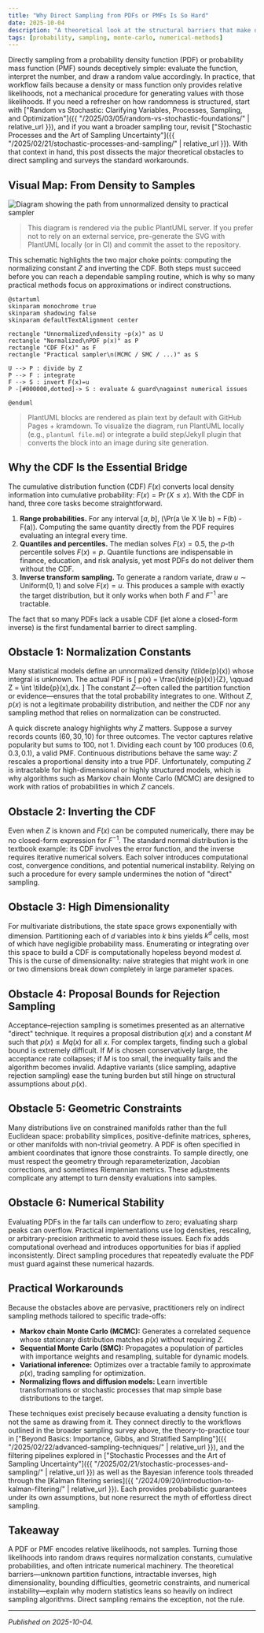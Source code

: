 ```yaml
---
title: "Why Direct Sampling from PDFs or PMFs Is So Hard"
date: 2025-10-04
description: "A theoretical look at the structural barriers that make direct sampling from probability densities and mass functions difficult."
tags: [probability, sampling, monte-carlo, numerical-methods]
---
```


Directly sampling from a probability density function (PDF) or probability mass function (PMF) sounds deceptively simple: evaluate the function, interpret the number, and draw a random value accordingly. In practice, that workflow fails because a density or mass function only provides relative likelihoods, not a mechanical procedure for generating values with those likelihoods. If you need a refresher on how randomness is structured, start with ["Random vs Stochastic: Clarifying Variables, Processes, Sampling, and Optimization"]({{ "/2025/03/05/random-vs-stochastic-foundations/" | relative_url }}), and if you want a broader sampling tour, revisit ["Stochastic Processes and the Art of Sampling Uncertainty"]({{ "/2025/02/21/stochastic-processes-and-sampling/" | relative_url }}). With that context in hand, this post dissects the major theoretical obstacles to direct sampling and surveys the standard workarounds.

## Visual Map: From Density to Samples

![Diagram showing the path from unnormalized density to practical sampler](https://www.plantuml.com/plantuml/svg/JP4zJmCn38Rt_0ghIAX8j30ZWOeEtLPqKha5ok1Ut3GYyLMEKre6VZj7-D1vyF0-ZsL7MIH5qHo3IM-UzoWO8VRSTplf8u5AfX59ExJzksS7MmnfJ2njCGTzegFU1-yu4YjqGoCnHgXJP1S89YrpBn63_o2xPakSl9xWSpyzNam04xHZ-N6aDWyr_5lDsAe6Kl-HUamQmKvzXm4IndqWMVDqMIqhk89LwVFv_6TiPKmBizaTD703rX-y9TYSuDaq9Qs7r0zlSO9AfYxPgcG74YtRR_Et-t9sNUhIzgfaNtyzEc38moYSWyierg13pqc1SoGf5_gKCYLZ5iHs-8ul)

> This diagram is rendered via the public PlantUML server. If you prefer not to rely on an external service, pre-generate the SVG with PlantUML locally (or in CI) and commit the asset to the repository.

This schematic highlights the two major choke points: computing the normalizing constant $Z$ and inverting the CDF. Both steps must succeed before you can reach a dependable sampling routine, which is why so many practical methods focus on approximations or indirect constructions.

```plantuml
@startuml
skinparam monochrome true
skinparam shadowing false
skinparam defaultTextAlignment center

rectangle "Unnormalized\ndensity ~p(x)" as U
rectangle "Normalized\nPDF p(x)" as P
rectangle "CDF F(x)" as F
rectangle "Practical sampler\n(MCMC / SMC / ...)" as S

U --> P : divide by Z
P --> F : integrate
F --> S : invert F(x)=u
P -[#000000,dotted]-> S : evaluate & guard\nagainst numerical issues

@enduml
```

> PlantUML blocks are rendered as plain text by default with GitHub Pages + kramdown. To visualize the diagram, run PlantUML locally (e.g., `plantuml file.md`) or integrate a build step/Jekyll plugin that converts the block into an image during site generation.

## Why the CDF Is the Essential Bridge

The cumulative distribution function (CDF) $F(x)$ converts local density information into cumulative probability: $F(x) = \Pr(X \le x)$. With the CDF in hand, three core tasks become straightforward.

1. **Range probabilities.** For any interval $[a, b]$, \(\Pr(a \le X \le b) = F(b) - F(a)\). Computing the same quantity directly from the PDF requires evaluating an integral every time.
2. **Quantiles and percentiles.** The median solves $F(x) = 0.5$, the $p$-th percentile solves $F(x) = p$. Quantile functions are indispensable in finance, education, and risk analysis, yet most PDFs do not deliver them without the CDF.
3. **Inverse transform sampling.** To generate a random variate, draw $u \sim \text{Uniform}(0,1)$ and solve $F(x) = u$. This produces a sample with exactly the target distribution, but it only works when both $F$ and $F^{-1}$ are tractable.

The fact that so many PDFs lack a usable CDF (let alone a closed-form inverse) is the first fundamental barrier to direct sampling.

## Obstacle 1: Normalization Constants

Many statistical models define an unnormalized density \(\tilde{p}(x)\) whose integral is unknown. The actual PDF is
\[
p(x) = \frac{\tilde{p}(x)}{Z}, \qquad Z = \int \tilde{p}(x)\,dx.
\]
The constant $Z$—often called the partition function or evidence—ensures that the total probability integrates to one. Without $Z$, $p(x)$ is not a legitimate probability distribution, and neither the CDF nor any sampling method that relies on normalization can be constructed.

A quick discrete analogy highlights why $Z$ matters. Suppose a survey records counts $(60, 30, 10)$ for three outcomes. The vector captures relative popularity but sums to 100, not 1. Dividing each count by 100 produces $(0.6, 0.3, 0.1)$, a valid PMF. Continuous distributions behave the same way: $Z$ rescales a proportional density into a true PDF. Unfortunately, computing $Z$ is intractable for high-dimensional or highly structured models, which is why algorithms such as Markov chain Monte Carlo (MCMC) are designed to work with ratios of probabilities in which $Z$ cancels.

## Obstacle 2: Inverting the CDF

Even when $Z$ is known and $F(x)$ can be computed numerically, there may be no closed-form expression for $F^{-1}$. The standard normal distribution is the textbook example: its CDF involves the error function, and the inverse requires iterative numerical solvers. Each solver introduces computational cost, convergence conditions, and potential numerical instability. Relying on such a procedure for every sample undermines the notion of "direct" sampling.

## Obstacle 3: High Dimensionality

For multivariate distributions, the state space grows exponentially with dimension. Partitioning each of $d$ variables into $k$ bins yields $k^d$ cells, most of which have negligible probability mass. Enumerating or integrating over this space to build a CDF is computationally hopeless beyond modest $d$. This is the curse of dimensionality: naive strategies that might work in one or two dimensions break down completely in large parameter spaces.

## Obstacle 4: Proposal Bounds for Rejection Sampling

Acceptance–rejection sampling is sometimes presented as an alternative "direct" technique. It requires a proposal distribution $q(x)$ and a constant $M$ such that $p(x) \le M q(x)$ for all $x$. For complex targets, finding such a global bound is extremely difficult. If $M$ is chosen conservatively large, the acceptance rate collapses; if $M$ is too small, the inequality fails and the algorithm becomes invalid. Adaptive variants (slice sampling, adaptive rejection sampling) ease the tuning burden but still hinge on structural assumptions about $p(x)$.

## Obstacle 5: Geometric Constraints

Many distributions live on constrained manifolds rather than the full Euclidean space: probability simplices, positive-definite matrices, spheres, or other manifolds with non-trivial geometry. A PDF is often specified in ambient coordinates that ignore those constraints. To sample directly, one must respect the geometry through reparameterization, Jacobian corrections, and sometimes Riemannian metrics. These adjustments complicate any attempt to turn density evaluations into samples.

## Obstacle 6: Numerical Stability

Evaluating PDFs in the far tails can underflow to zero; evaluating sharp peaks can overflow. Practical implementations use log densities, rescaling, or arbitrary-precision arithmetic to avoid these issues. Each fix adds computational overhead and introduces opportunities for bias if applied inconsistently. Direct sampling procedures that repeatedly evaluate the PDF must guard against these numerical hazards.

## Practical Workarounds

Because the obstacles above are pervasive, practitioners rely on indirect sampling methods tailored to specific trade-offs:

- **Markov chain Monte Carlo (MCMC):** Generates a correlated sequence whose stationary distribution matches $p(x)$ without requiring $Z$.
- **Sequential Monte Carlo (SMC):** Propagates a population of particles with importance weights and resampling, suitable for dynamic models.
- **Variational inference:** Optimizes over a tractable family to approximate $p(x)$, trading sampling for optimization.
- **Normalizing flows and diffusion models:** Learn invertible transformations or stochastic processes that map simple base distributions to the target.

These techniques exist precisely because evaluating a density function is not the same as drawing from it. They connect directly to the workflows outlined in the broader sampling survey above, the theory-to-practice tour in ["Beyond Basics: Importance, Gibbs, and Stratified Sampling"]({{ "/2025/02/22/advanced-sampling-techniques/" | relative_url }}), and the filtering pipelines explored in ["Stochastic Processes and the Art of Sampling Uncertainty"]({{ "/2025/02/21/stochastic-processes-and-sampling/" | relative_url }}) as well as the Bayesian inference tools threaded through the [Kalman filtering series]({{ "/2024/09/20/introduction-to-kalman-filtering/" | relative_url }}). Each provides probabilistic guarantees under its own assumptions, but none resurrect the myth of effortless direct sampling.

## Takeaway

A PDF or PMF encodes relative likelihoods, not samples. Turning those likelihoods into random draws requires normalization constants, cumulative probabilities, and often intricate numerical machinery. The theoretical barriers—unknown partition functions, intractable inverses, high dimensionality, bounding difficulties, geometric constraints, and numerical instability—explain why modern statistics leans so heavily on indirect sampling algorithms. Direct sampling remains the exception, not the rule.

---

*Published on 2025-10-04.*
